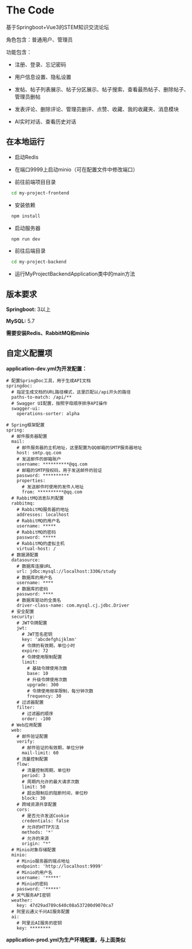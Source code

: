 
# The Code

基于Springboot+Vue3的STEM知识交流论坛

角色包含：普通用户、管理员

功能包含：

- 注册、登录、忘记密码

- 用户信息设置、隐私设置

- 发帖、帖子列表展示、帖子分区展示、帖子搜索、查看最热帖子、删除帖子、管理员删帖

- 发表评论、删除评论、管理员删评、点赞、收藏、我的收藏夹、消息模块

- AI实时对话、查看历史对话




## 在本地运行
- 启动Redis

- 在端口9999上启动minio（可在配置文件中修改端口）

- 前往前端项目目录

```bash
  cd my-project-frontend
```

- 安装依赖

```bash
  npm install
```

- 启动服务器

```bash
  npm run dev
```

- 前往后端目录

```bash
  cd my-project-backend
```

- 运行MyProjectBackendApplication类中的main方法
## 版本要求
**Springboot:** 3以上

**MySQL:** 5.7

**需要安装Redis、RabbitMQ和minio**
## 自定义配置项

**application-dev.yml为开发配置：**
```
# 配置SpringDoc工具，用于生成API文档
springdoc:
  # 指定生成文档的URL路径模式，这里匹配以/api开头的路径
  paths-to-match: /api/**
  # Swagger UI配置，按照字母顺序排序API操作
  swagger-ui:
    operations-sorter: alpha

# Spring框架配置
spring:
  # 邮件服务器配置
  mail:
    # 邮件服务器的主机地址，这里配置为QQ邮箱的SMTP服务器地址
    host: smtp.qq.com
    # 发送邮件的邮箱账户
    username: **********@qq.com
    # 邮箱的SMTP授权码，用于发送邮件的验证
    password: **********
    properties:
      # 发送邮件时使用的发件人地址
      from: **********@qq.com
  # RabbitMQ消息队列配置
  rabbitmq:
    # RabbitMQ服务器的地址
    addresses: localhost
    # RabbitMQ的用户名
    username: *****
    # RabbitMQ的密码
    password: *****
    # RabbitMQ的虚拟主机
    virtual-host: /
  # 数据源配置
  datasource:
    # 数据库连接URL
    url: jdbc:mysql://localhost:3306/study
    # 数据库的用户名
    username: ****
    # 数据库的密码
    password: ****
    # 数据库驱动的全类名
    driver-class-name: com.mysql.cj.jdbc.Driver
  # 安全配置
  security:
    # JWT令牌配置
    jwt:
      # JWT签名密钥
      key: 'abcdefghijklmn'
      # 令牌的有效期，单位小时
      expire: 72
      # 令牌使用限制配置
      limit:
        # 基础令牌使用次数
        base: 10
        # 升级令牌使用次数
        upgrade: 300
        # 令牌使用频率限制，每分钟次数
        frequency: 30
    # 过滤器配置
    filter:
      # 过滤器的顺序
      order: -100
  # Web应用配置
  web:
    # 邮件验证配置
    verify:
      # 邮件验证的有效期，单位分钟
      mail-limit: 60
    # 流量控制配置
    flow:
      # 流量控制周期，单位秒
      period: 3
      # 周期内允许的最大请求次数
      limit: 50
      # 超出限制后的阻断时间，单位秒
      block: 30
    # 跨域资源共享配置
    cors:
      # 是否允许发送Cookie
      credentials: false
      # 允许的HTTP方法
      methods: '*'
      # 允许的来源
      origin: "*"
  # Minio对象存储配置
  minio:
    # Minio服务器的端点地址
    endpoint: 'http://localhost:9999'
    # Minio的用户名
    username: '*****'
    # Minio的密码
    password: '*****'
  # 天气服务API密钥
  weather:
    key: 47d29ad789c640c08a537200d9070ca7
  # 阿里云通义千问AI服务配置
  ai:
    # 阿里云AI服务的密钥
    key: ********
```
**application-prod.yml为生产环境配置，与上面类似**